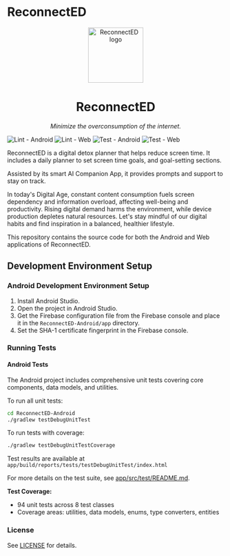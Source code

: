 # ReconnectED

<div align="center">
    <img src="https://github.com/GetReconnectED/ReconnectED/raw/main/Assets/logo.png" alt="ReconnectED logo" width="128" />
    <h1>ReconnectED</h1>
</div>

<p align="center"><i>Minimize the overconsumption of the internet.</i></p>

![Lint - Android](https://img.shields.io/github/actions/workflow/status/GetReconnectED/ReconnectED/lint-android.yml?label=Lint%20-%20Android)
![Lint - Web](https://img.shields.io/github/actions/workflow/status/GetReconnectED/ReconnectED/lint-web.yml?label=Lint%20-%20Web)
![Test - Android](https://img.shields.io/github/actions/workflow/status/GetReconnectED/ReconnectED/test-android.yml?label=Test%20-%20Android)
![Test - Web](https://img.shields.io/github/actions/workflow/status/GetReconnectED/ReconnectED/test-web.yml?label=Test%20-%20Web)

ReconnectED is a digital detox planner that helps reduce screen time. It includes a daily planner to set screen time goals, and goal-setting sections.

Assisted by its smart AI Companion App, it provides prompts and support to stay on track.

In today's Digital Age, constant content consumption fuels screen dependency and information overload, affecting well-being and productivity. Rising digital demand harms the environment, while device production depletes natural resources. Let's stay mindful of our digital habits and find inspiration in a balanced, healthier lifestyle.

This repository contains the source code for both the Android and Web applications of ReconnectED.

## Development Environment Setup

### Android Development Environment Setup

1. Install Android Studio.
2. Open the project in Android Studio.
3. Get the Firebase configuration file from the Firebase console and place it in the `ReconnectED-Android/app` directory.
4. Set the SHA-1 certificate fingerprint in the Firebase console.

### Running Tests

#### Android Tests

The Android project includes comprehensive unit tests covering core components, data models, and utilities.

To run all unit tests:
```bash
cd ReconnectED-Android
./gradlew testDebugUnitTest
```

To run tests with coverage:
```bash
./gradlew testDebugUnitTestCoverage
```

Test results are available at `app/build/reports/tests/testDebugUnitTest/index.html`

For more details on the test suite, see [app/src/test/README.md](./app/src/test/README.md).

**Test Coverage:**
- 94 unit tests across 8 test classes
- Coverage areas: utilities, data models, enums, type converters, entities

### License

See [LICENSE](./LICENSE) for details.
